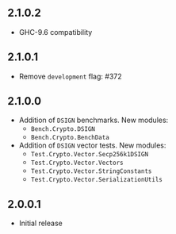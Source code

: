 ## 2.1.0.2

* GHC-9.6 compatibility

## 2.1.0.1

* Remove `development` flag: #372

## 2.1.0.0

* Addition of `DSIGN` benchmarks. New modules:
  * `Bench.Crypto.DSIGN`
  * `Bench.Crypto.BenchData`
* Addition of `DSIGN` vector tests. New modules:
  * `Test.Crypto.Vector.Secp256k1DSIGN`
  * `Test.Crypto.Vector.Vectors`
  * `Test.Crypto.Vector.StringConstants`
  * `Test.Crypto.Vector.SerializationUtils`

## 2.0.0.1

* Initial release

